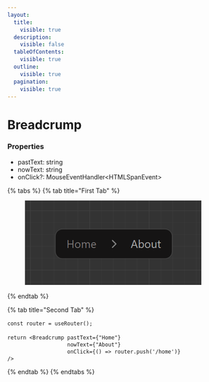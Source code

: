 ```yaml
---
layout:
  title:
    visible: true
  description:
    visible: false
  tableOfContents:
    visible: true
  outline:
    visible: true
  pagination:
    visible: true
---
```


# Breadcrump

### Properties

* pastText: string
* nowText: string
* onClick?: MouseEventHandler\<HTMLSpanEvent>



{% tabs %}
{% tab title="First Tab" %}
<figure><img src="../.gitbook/assets/image (1) (1) (1) (1) (1) (1).png" alt=""><figcaption></figcaption></figure>
{% endtab %}

{% tab title="Second Tab" %}
```tsx
const router = useRouter();
        
return <Breadcrump pastText={"Home"}
                   nowText={"About"}
                   onClick={() => router.push('/home')}
/>
```
{% endtab %}
{% endtabs %}
